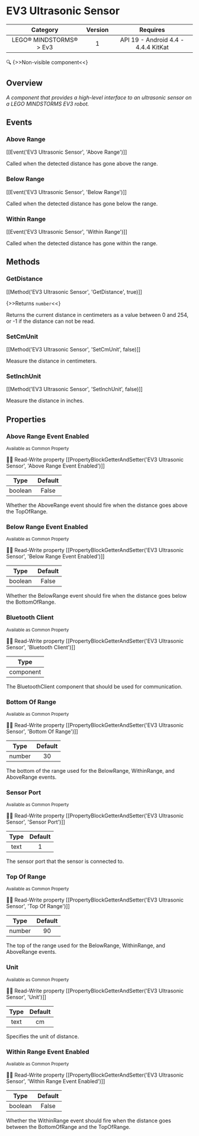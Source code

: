 # EV3 Ultrasonic Sensor

| Category | Version | Requires |
|:--------:|:-------:|:--------:|
|LEGO® MINDSTORMS® > Ev3|1|API 19 - Android 4.4 - 4.4.4 KitKat|

:mag: {>>Non-visible component<<}

## Overview

_A component that provides a high-level interface to an ultrasonic sensor on a LEGO MINDSTORMS EV3 robot._

## Events

### Above Range

[[Event('EV3 Ultrasonic Sensor', 'Above Range')]]

Called when the detected distance has gone above the range.

### Below Range

[[Event('EV3 Ultrasonic Sensor', 'Below Range')]]

Called when the detected distance has gone below the range.

### Within Range

[[Event('EV3 Ultrasonic Sensor', 'Within Range')]]

Called when the detected distance has gone within the range.

## Methods

### GetDistance

[[Method('EV3 Ultrasonic Sensor', 'GetDistance', true)]]

{>>Returns `number`<<}

Returns the current distance in centimeters as a value between 0 and 254, or -1 if the distance can not be read.

### SetCmUnit

[[Method('EV3 Ultrasonic Sensor', 'SetCmUnit', false)]]

Measure the distance in centimeters.

### SetInchUnit

[[Method('EV3 Ultrasonic Sensor', 'SetInchUnit', false)]]

Measure the distance in inches.

## Properties

### Above Range Event Enabled

<small>Available as Common Property</small>

:eyes::pencil: Read-Write property
[[PropertyBlockGetterAndSetter('EV3 Ultrasonic Sensor', 'Above Range Event Enabled')]]

| Type | Default |
|:----:|:-------:|
|boolean|False|

Whether the AboveRange event should fire when the distance goes above the TopOfRange.

### Below Range Event Enabled

<small>Available as Common Property</small>

:eyes::pencil: Read-Write property
[[PropertyBlockGetterAndSetter('EV3 Ultrasonic Sensor', 'Below Range Event Enabled')]]

| Type | Default |
|:----:|:-------:|
|boolean|False|

Whether the BelowRange event should fire when the distance goes below the BottomOfRange.

### Bluetooth Client

<small>Available as Common Property</small>

:eyes::pencil: Read-Write property
[[PropertyBlockGetterAndSetter('EV3 Ultrasonic Sensor', 'Bluetooth Client')]]

| Type |
|:----:|
|component|

The BluetoothClient component that should be used for communication.

### Bottom Of Range

<small>Available as Common Property</small>

:eyes::pencil: Read-Write property
[[PropertyBlockGetterAndSetter('EV3 Ultrasonic Sensor', 'Bottom Of Range')]]

| Type | Default |
|:----:|:-------:|
|number|30|

The bottom of the range used for the BelowRange, WithinRange, and AboveRange events.

### Sensor Port

<small>Available as Common Property</small>

:eyes::pencil: Read-Write property
[[PropertyBlockGetterAndSetter('EV3 Ultrasonic Sensor', 'Sensor Port')]]

| Type | Default |
|:----:|:-------:|
|text|1|

The sensor port that the sensor is connected to.

### Top Of Range

<small>Available as Common Property</small>

:eyes::pencil: Read-Write property
[[PropertyBlockGetterAndSetter('EV3 Ultrasonic Sensor', 'Top Of Range')]]

| Type | Default |
|:----:|:-------:|
|number|90|

The top of the range used for the BelowRange, WithinRange, and AboveRange events.

### Unit

<small>Available as Common Property</small>

:eyes::pencil: Read-Write property
[[PropertyBlockGetterAndSetter('EV3 Ultrasonic Sensor', 'Unit')]]

| Type | Default |
|:----:|:-------:|
|text|cm|

Specifies the unit of distance.

### Within Range Event Enabled

<small>Available as Common Property</small>

:eyes::pencil: Read-Write property
[[PropertyBlockGetterAndSetter('EV3 Ultrasonic Sensor', 'Within Range Event Enabled')]]

| Type | Default |
|:----:|:-------:|
|boolean|False|

Whether the WithinRange event should fire when the distance goes between the BottomOfRange and the TopOfRange.